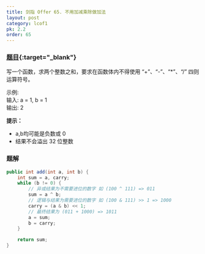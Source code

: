 ```yaml
---
title: 剑指 Offer 65. 不用加减乘除做加法
layout: post
category: lcof1
pk: 2.2
order: 65
---
```


### [题目](https://leetcode-cn.com/problems/bu-yong-jia-jian-cheng-chu-zuo-jia-fa-lcof/){:target="_blank"}

写一个函数，求两个整数之和，要求在函数体内不得使用 “+”、“-”、“*”、“/” 四则运算符号。

示例:  
输入: a = 1, b = 1  
输出: 2

**提示：**
- a,b均可能是负数或 0
- 结果不会溢出 32 位整数

### 题解

```java
public int add(int a, int b) {
    int sum = a, carry;
    while (b != 0) {
        // 异或结果为不需要进位的数字 如 (100 ^ 111) => 011
        sum = a ^ b;
        // 逻辑与结果为需要进位的数字 如 (100 & 111) >> 1 => 1000
        carry = (a & b) << 1;
        // 最终结果为 (011 + 1000) => 1011
        a = sum;
        b = carry;
    }

    return sum;
}
```